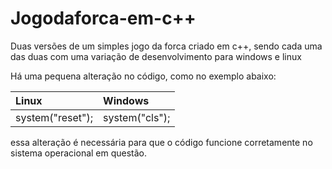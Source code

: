 # Jogodaforca-em-c++
Duas versões de um simples jogo da forca criado em c++, sendo cada uma das duas com uma variação de desenvolvimento para windows e linux

Há uma pequena alteração no código, como no exemplo abaixo:

| Linux           | Windows         |
| :-------------- | :---------------|
| system("reset");| system("cls");  |

essa alteração é necessária para que o código funcione corretamente no sistema operacional em questão.
